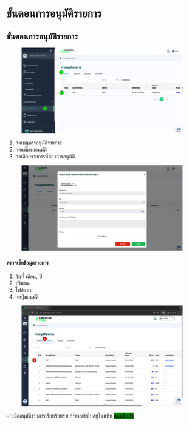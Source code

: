 # ขั้นตอนการอนุมัติรายการ

## **ขั้นตอนการอนุมัติรายการ**

<figure><img src="../../.gitbook/assets/image (1).png" alt=""><figcaption></figcaption></figure>

1. กดเมนูการอนุมัติรายการ
2. กดแท็บรออนุมัติ
3. กดเลือกรายการที่ต้องการอนุมัติ



<figure><img src="../../.gitbook/assets/image (2).png" alt=""><figcaption></figcaption></figure>

#### ตรวจเช็คข้อมูลรายการ

1. วันที่ เดือน, ปี
2. ปริมาณ
3. ไฟล์แนบ
4. กดปุ่มอนุมัติ



<figure><img src="../../.gitbook/assets/image (2) (1) (1) (1) (2).png" alt=""><figcaption></figcaption></figure>

✅ เมื่ออนุมัติรายการเรียบร้อยรายการจะเข้าไปอยู่ในแท็บ <mark style="background-color:green;">อนุมัติแล้ว</mark>

